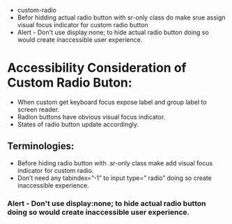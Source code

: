 * custom-radio
* Befor hidding actual radio button with sr-only class do make srue assign visual focus indicator for custom radio button 
* Alert - Don't use display:none; to hide actual radio button doing so would create inaccessible user experience.
# Accessibility Consideration of Custom Radio Buton:

* When custom get keyboard focus expose label and group label to screen reader.
* Radion buttons have obvious visual focus indicator.
* States of radio button update accordingly.

## Terminologies:
* Before hiding radio button with .sr-only class make add visual focus indicator for custom radio.
* Don’t need any tabindex=”-1” to input type=” radio” doing so create inaccessible experience.
### Alert - Don't use display:none; to hide actual radio button doing so would create inaccessible user experience.
